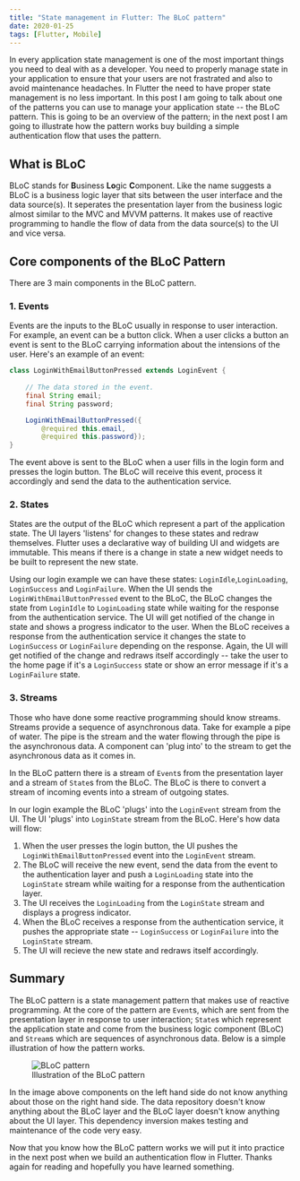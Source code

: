 ```yaml
---
title: "State management in Flutter: The BLoC pattern"
date: 2020-01-25
tags: [Flutter, Mobile]
---
```


In every application state management is one of the most important things you need to deal with as a developer. You need to properly manage state in your application to ensure that your users are not frastrated and also to avoid maintenance headaches. In Flutter the need to have proper state management is no less important. In this post I am going to talk about one of the patterns you can use to manage your application state -- the BLoC pattern. This is going to be an overview of the pattern; in the next post I am going to illustrate how the pattern works buy building a simple authentication flow that uses the pattern.

## What is BLoC
BLoC stands for **B**usiness **Lo**gic **C**omponent. Like the name suggests a BLoC is a business logic layer that sits between the user interface and the data source(s). It seperates the presentation layer from the business logic almost similar to the MVC and MVVM patterns. It makes use of reactive programming to handle  the flow of data from the data source(s) to the UI and vice versa. 

## Core components of the BLoC Pattern
There are 3 main components in the BLoC pattern.
### 1. Events
Events are the inputs to the BLoC usually in response to user interaction. For example, an event can be a button click. When a user clicks a button an event is sent to the BLoC carrying information about the intensions of the user. Here's an example of an event:
```java
class LoginWithEmailButtonPressed extends LoginEvent {
    
    // The data stored in the event.
    final String email;
    final String password;

    LoginWithEmailButtonPressed({
        @required this.email, 
        @required this.password});
}
```
The event above is sent to the BLoC when a user fills in the login form and presses the login button. The BLoC will receive this event, process it accordingly and send the data to the authentication service.

### 2. States
States are the output of the BLoC which represent a part of the application state. The UI layers 'listens' for changes to these states and redraw themselves. Flutter uses a declarative way of building UI and widgets are immutable. This means if there is a change in state a new widget needs to be built to represent the new state. 

Using our login example we can have these states: `LoginIdle`,`LoginLoading`, `LoginSuccess` and `LoginFailure`. When the UI sends the `LoginWithEmailButtonPressed` event to the BLoC, the BLoC changes the state from `LoginIdle` to `LoginLoading` state while waiting for the response from the authentication service. The UI will get notified of the change in state and shows a progress indicator to the user. When the BLoC receives a response from the authentication service it changes the state to `LoginSuccess` or `LoginFailure` depending on the response. Again, the UI will get notified of the change and redraws itself accordingly -- take the user to the home page if it's a `LoginSuccess` state or show an error message if it's a `LoginFailure` state.

### 3. Streams
Those who have done some reactive programming should know streams. Streams provide a sequence of asynchronous data. Take for example a pipe of water. The pipe is the stream and the water flowing through the pipe is the asynchronous data. A component can 'plug into' to the stream to get the asynchronous data as it comes in. 

In the BLoC pattern there is a stream of `Event`s from the presentation layer and a stream of `State`s from the BLoC. The BLoC is there to convert a stream of incoming events into a stream of outgoing states. 

In our login example the BLoC 'plugs' into the `LoginEvent` stream from the UI. The UI 'plugs' into `LoginState` stream from the BLoC. Here's how data will flow:
1.  When the user presses the login button, the UI pushes the `LoginWithEmailButtonPressed` event into the `LoginEvent` stream. 
2.  The BLoC will receive the new event, send the data from the event to the authentication layer and push a `LoginLoading` state into the `LoginState` stream while waiting for a response from the authentication layer.
3.   The UI receives the `LoginLoading` from the `LoginState` stream and displays a progress indicator.
4.   When the BLoC receives a response from the authentication service, it pushes the appropriate state -- `LoginSuccess` or `LoginFailure` into the `LoginState` stream.
5.   The UI will recieve the new state and redraws itself accordingly.

## Summary
The BLoC pattern is a state management pattern that makes use of reactive programming. At the core of the pattern are `Event`s, which are sent from the presentation layer in response to user interaction; `State`s which represent the application state and come from the business logic component (BLoC) and `Stream`s which are sequences of asynchronous data. Below is a simple illustration of how the pattern works.
<figure>
<img src="{{ site.baseurl }}/images/flutter/bloc/bloc.png" alt="BLoC pattern">
<figcaption>Illustration of the BLoC pattern</figcaption>
</figure>
In the image above components on the left hand side do not know anything about those on the right hand side. The data repository doesn't know anything about the BLoC layer and the BLoC layer doesn't know anything about the UI layer. This dependency inversion makes testing and maintenance of the code very easy.

Now that you know how the BLoC pattern works we will put it into practice in the next post when we build an authentication flow in Flutter. Thanks again for reading and hopefully you have learned something.
